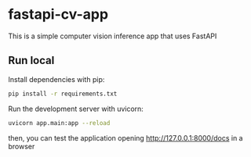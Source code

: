 # fastapi-cv-app

This is a simple computer vision inference app that uses FastAPI

## Run local

Install dependencies with pip:

```bash
pip install -r requirements.txt
```

Run the development server with uvicorn:

```bash
uvicorn app.main:app --reload
```

then, you can test the application opening http://127.0.0.1:8000/docs in a browser

